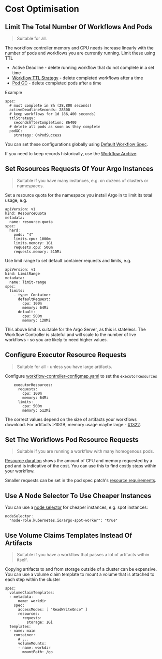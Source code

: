 # Cost Optimisation

## Limit The Total Number Of Workflows And Pods

> Suitable for all.

The workflow controller memory and CPU needs increase linearly with the number of pods and workflows you are currently running. Limit these using TTL

* Active Deadline - delete running workflow that do not complete in a set time
* [Workflow TTL Strategy](fields.md#ttlstrategy) - delete completed workflows after a time
* [Pod GC](fields.md#podgc) - delete completed pods after a time

Example

```
spec:
  # must complete in 8h (28,800 seconds)
  activeDeadlineSeconds: 28800
  # keep workflows for 1d (86,400 seconds)
  ttlStrategy:
    secondsAfterCompletion: 86400
  # delete all pods as soon as they complete
  podGC:
    strategy: OnPodSuccess
```

You can set these configurations globally using [Default Workflow Spec](default-workflow-specs.md).

If you need to keep records historically, use the [Workflow Archive](workflow-archive.md).

## Set Resources Requests Of Your Argo Instances

> Suitable if you have many instances, e.g. on dozens of clusters or namespaces.

Set a resource quota for the namespace you install Argo in to limit its total usage, e.g.

```
apiVersion: v1
kind: ResourceQuota
metadata:
  name: resource-quota
spec:
  hard:
    pods: "4"
    limits.cpu: 1000m
    limits.memory: 1Gi
    requests.cpu: 500m
    requests.memory: 515Mi
```

Use limit range to set default container requests and limits, e.g.

```
apiVersion: v1
kind: LimitRange
metadata:
  name: limit-range
spec:
  limits:
    - type: Container
      defaultRequest:
        cpu: 100m
        memory: 64Mi
      default:
        cpu: 500m
        memory: 128Mi
```

This above limit is suitable for the Argo Server, as this is stateless. The Workflow Controller is stateful and will scale to the number of live workflows - so you are likely to need higher values.

## Configure Executor Resource Requests

> Suitable for all - unless you have large artifacts.

Configure [workflow-controller-configmap.yaml](workflow-controller-configmap.yaml) to set the `executorResources`

```cgo
    executorResources:
      requests:
        cpu: 100m
        memory: 64Mi
      limits:
        cpu: 500m
        memory: 512Mi
```

The correct values depend on the size of artifacts your workflows download. For artifacts >10GB, memory usage maybe large - [#1322](https://github.com/argoproj/argo/issues/1322).

## Set The Workflows Pod Resource Requests 

> Suitable if you are running a workflow with many homogenous pods.

[Resource duration](resource-duration.md) shows the amount of CPU and memory requested by a pod and is indicative of the cost. You can use this to find costly steps within your workflow.

Smaller requests can be set in the pod spec patch's [resource requirements](fields.md#resourcerequirements). 

## Use A Node Selector To Use Cheaper Instances

You can use a [node selector](fields.md#nodeselector) for cheaper instances, e.g. spot instances:

```
nodeSelector:
  "node-role.kubernetes.io/argo-spot-worker": "true"
```

## Use Volume Claims Templates Instead Of Artifacts

> Suitable if you have a workflow that passes a lot of artifacts within itself.

Copying artifacts to and from storage outside of a cluster can be expensive. You can use a volume claim template to mount a volume that is attached to each step within the cluster

```
spec:
  volumeClaimTemplates:
  - metadata:
      name: workdir
    spec:
      accessModes: [ "ReadWriteOnce" ]
      resources:
        requests:
          storage: 1Gi
  templates:
  - name: main
    container:
      # ...
      volumeMounts:
      - name: workdir
        mountPath: /go
```